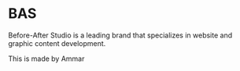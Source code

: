 # BAS
Before-After Studio is a leading brand that specializes in website and graphic content development.

This is made by Ammar
